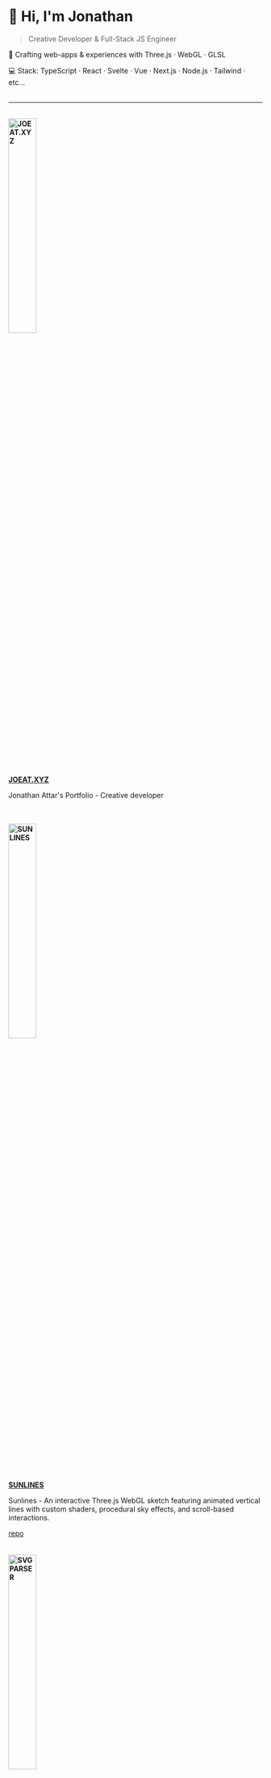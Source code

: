 # 👋 Hi, I'm Jonathan

> Creative Developer & Full-Stack JS Engineer

🎨 Crafting web-apps & experiences with Three.js · WebGL · GLSL

💻 Stack: TypeScript · React · Svelte · Vue · Next.js · Node.js · Tailwind · etc...
<br>
<br>

---

<br>
<!-- OG_START -->
<div>
<a href="https://joeat.xyz" target="_blank" style="text-transform:uppercase; font-weight: bold; ">
<img src="https://joeat.xyz/images/joeat_banner.png" alt="joeat.xyz" style="width: 33%;" />
<p>JOEAT.XYZ</p>
</a>
<p>Jonathan Attar's Portfolio - Creative developer</p>

<br/>
<br/>
</div><div>
<a href="https://jonathan-j8.github.io/sketch-sunlines/" target="_blank" style="text-transform:uppercase; font-weight: bold; ">
<img src="https://jonathan-j8.github.io/sketch-sunlines/banner.png" alt="Sunlines" style="width: 33%;" />
<p>SUNLINES</p>
</a>
<p>Sunlines - An interactive Three.js WebGL sketch featuring animated vertical lines with custom shaders, procedural sky effects, and scroll-based interactions.</p>
<a href="https://github.com/jonathan-j8/sketch-sunlines" target="_blank" style="display: block;">repo</a>
<br/>
<br/>
</div><div>
<a href="https://jonathan-j8.github.io/threejs-svg-parser/" target="_blank" style="text-transform:uppercase; font-weight: bold; ">
<img src="https://jonathan-j8.github.io/threejs-svg-parser/banner.png" alt="SVG parser" style="width: 33%;" />
<p>SVG PARSER</p>
</a>
<p>Spotting edge-cases for big SVG file to parse and render with threejs</p>
<a href="https://github.com/jonathan-j8/threejs-svg-parser" target="_blank" style="display: block;">repo</a>
<br/>
<br/>
</div><div>
<a href="https://jonathan-j8.github.io/play-creative/" target="_blank" style="text-transform:uppercase; font-weight: bold; ">
<img src="https://jonathan-j8.github.io/play-creative/banner.png" alt="Play creative" style="width: 33%;" />
<p>PLAY CREATIVE</p>
</a>
<p>Experimentation with PixiJS, Animejs and Vue</p>
<a href="https://github.com/jonathan-j8/play-creative" target="_blank" style="display: block;">repo</a>
<br/>
<br/>
</div><div>
<a href="https://jonathan-j8.github.io/windforlife/" target="_blank" style="text-transform:uppercase; font-weight: bold; ">
<img src="https://jonathan-j8.github.io/windforlife/banner.png" alt="Windforlife" style="width: 33%;" />
<p>WINDFORLIFE</p>
</a>
<p>Anemometers map and details made with React & leaflet</p>
<a href="https://github.com/jonathan-j8/windforlife" target="_blank" style="display: block;">repo</a>
<br/>
<br/>
</div>
<!-- OG_END -->
